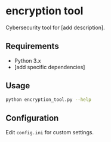 # encryption tool
Cybersecurity tool for [add description].

## Requirements
- Python 3.x
- [add specific dependencies]

## Usage
```bash
python encryption_tool.py --help
```

## Configuration
Edit `config.ini` for custom settings.
